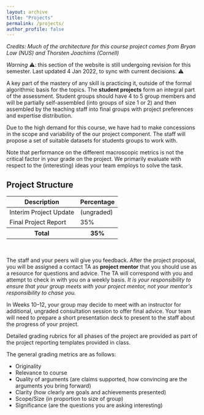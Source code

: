```yaml
---
layout: archive
title: "Projects"
permalink: /projects/
author_profile: false
---
```


_Credits: Much of the architecture for this course project comes from
Bryan Low (NUS) and Thorsten Joachims (Cornell)_

_Warning_ ⚠️: this section of the website is still undergoing revision for this semester.  Last updated 4 Jan 2022, to sync with current decisions. ⚠️

A key part of the mastery of any skill is practicing it,
outside of the formal algorithmic basis for the
topics.  The **student projects** form an integral part of the assessment.  Student groups should have 4 to 5 group members and will be
partially self-assembled (into groups of size 1 or 2) and then assembled by the teaching staff into final groups with project preferences and expertise distribution.    

Due to the high demand for this course, we have had to make concessions in the scope and variability of the our project component.  The staff will propose a set of suitable datasets for students groups to work with.  

Note that performance on the different macroscopic metrics is not the critical factor in your grade on the project. We primarily evaluate with respect to the (interesting) ideas your team employs to solve the task.  

## Project Structure

<table class="table table-striped" style="margin-left: auto; margin-right:auto">
<thead class="thead-inverse"><tr><th>Description</th><th>Percentage</th></tr></thead>
<tbody>
<tr><td>Interim Project Update</td><td>(ungraded)</td></tr>
<tr><td>Final Project Report</td><td>35%</td></tr>
<tr><th><b>Total</b></th><th><b>35%</b></th></tr>
</tbody>
</table>
<p><br /></p>

The staff and your peers will give you
feedback.  After the project proposal, you will be assigned a contact
TA as **project mentor** that you should use as a resource for questions and advice.  The TA will correspond with you and attempt to check in with you on a weekly basis.  _It is your responsibility to ensure that your group meets with your project mentor, not your mentor's responsibility to chase you._

In Weeks 10–12, your group may decide to meet with an instructor for additional, ungraded consultation session to offer final advice.  Your team will need to prepare a short presentation deck to present to the staff about the progress of your project.

Detailed grading rubrics for all phases of the project are provided as
part of the project reporting templates provided in class.

The general grading metrics are as follows:

* Originality
* Relevance to course
* Quality of arguments (are claims supported, how convincing are the arguments you bring forward)
* Clarity (how clearly are goals and achievements presented)
* Scope/Size (in proportion to size of group)
* Significance (are the questions you are asking interesting)
